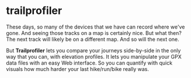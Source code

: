 # trailprofiler
These days, so many of the devices that we have can record where we've gone. And seeing those tracks on a map is certainly nice. But what then? The next track will likely be on a different map. And so will the next one.

But **Trailprofiler** lets you compare your journeys side-by-side in the only way that you can, with elevation profiles. It lets you manipulate your GPX data files with an easy Web interface. So you can quantify with quick visuals how much harder your last hike/run/bike really was.
